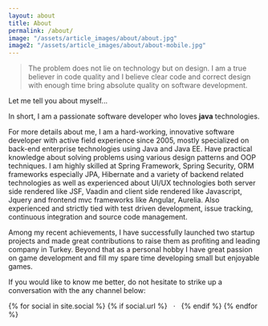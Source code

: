 ```yaml
---
layout: about
title: About
permalink: /about/
image: "/assets/article_images/about/about.jpg"
image2: "/assets/article_images/about/about-mobile.jpg"
---
```

>The problem does not lie on technology but on design. I am a true believer in code quality and I believe clear code and correct design with enough time bring absolute quality on software development.

Let me tell you about myself...

In short, I am a passionate software developer who loves **java** technologies.

For more details about me, I am a hard-working, innovative software developer with active field experience since 2005, mostly specialized on back-end enterprise technologies using Java and Java EE. Have practical knowledge about solving problems using various design patterns and OOP techniques. I am highly skilled at Spring Framework, Spring Security, ORM frameworks especially JPA, Hibernate and a variety of backend related technologies as well as experienced about UI/UX technologies both server side rendered like JSF, Vaadin and client side rendered like Javascript, Jquery and frontend mvc frameworks like Angular, Aurelia. Also experienced and strictly tied with test driven development, issue tracking, continuous integration and source code management.

Among my recent achievements, I have successfully launched two startup projects and made great contributions to raise them as profiting and leading company in Turkey. Beyond that as a personal hobby I have great passion on game development and fill my spare time developing small but enjoyable games.

If you would like to know me better, do not hesitate to strike up a conversation with the any channel below:
<p class="about-social">
  {% for social in site.social %}
    {% if social.url %}
        <a class="icon-{{ social.icon }}" href="{{ social.url }}" title="{{ social.desc }}">
          <i class="fa fa-{{ social.icon }}"></i>
        </a>
        &nbsp;&nbsp;·&nbsp;&nbsp;
    {% endif %}
  {% endfor %}
  <a class="icon-email" href="mailto:{{ site.email }}" title="Send Email">
    <i class="fa fa-envelope"></i>
  </a>
</p>
